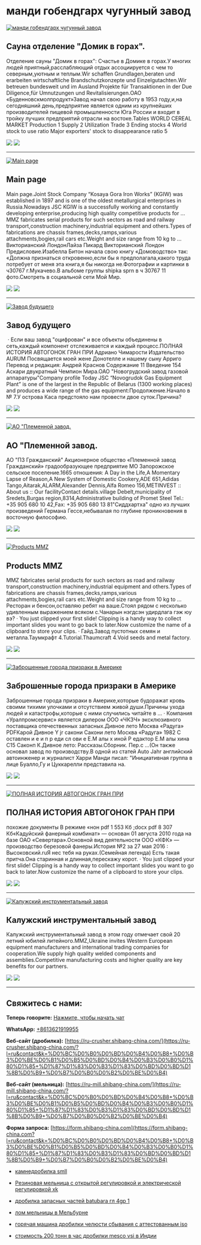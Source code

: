 # манди гобендгарх чугунный завод

<a href="https://swt.shibang-china.com/?l=ru&img&k=%D0%BC%D0%B0%D0%BD%D0%B4%D0%B8+%D0%B3%D0%BE%D0%B1%D0%B5%D0%BD%D0%B4%D0%B3%D0%B0%D1%80%D1%85+%D1%87%D1%83%D0%B3%D1%83%D0%BD%D0%BD%D1%8B%D0%B9+%D0%B7%D0%B0%D0%B2%D0%BE%D0%B4" target="_blank">![манди гобендгарх чугунный завод](http://static.shibang-china.com/all-800x300/977.jpg)</a>

## Сауна отделение &quot;Домик в горах&quot;.
Отделение сауны &quot;Домик в горах&quot;: Счастье в Домике в горах.У многих людей приятный,расслабляющий отдых ассоциируется с чем то северным,уютным и теплым.Wir schaffen Grundlagen,beraten und erarbeiten wirtschaftliche Brandschutzkonzepte und Einzelgutachten.Wir betreuen bundesweit und im Ausland Projekte f&#252;r Transaktionen in der Due Diligence,f&#252;r Umnutzungen und Revitalisierungen.ОАО &#171;Буденновскмолпродукт&#187;Завод начал свою работу в 1953 году,и,на сегодняшний день,предприятие является одним из крупнейших производителей пищевой промышленности Юга России и входит в тройку лучших предприятий отрасли на востоке.Tables WORLD CEREAL MARKET Production 1 Supply 2 Utilization Trade 3 Ending stocks 4 World stock to use ratio Major exporters' stock to disappearance ratio 5


<a href="https://whatsapp.shibangsoft.com/WhatsApp.php" target="_blank" title="WhatsApp">![](http://static.shibang-china.com/icon/whatsapp.png)</a> <a href="https://swt.shibang-china.com/?l=ru&icon&k=%D0%BC%D0%B0%D0%BD%D0%B4%D0%B8+%D0%B3%D0%BE%D0%B1%D0%B5%D0%BD%D0%B4%D0%B3%D0%B0%D1%80%D1%85+%D1%87%D1%83%D0%B3%D1%83%D0%BD%D0%BD%D1%8B%D0%B9+%D0%B7%D0%B0%D0%B2%D0%BE%D0%B4" target="_blank">![](http://static.shibang-china.com/icon/chat-ru.png)</a>

---

<a href="https://swt.shibang-china.com/?l=ru&img&k=%D0%BC%D0%B0%D0%BD%D0%B4%D0%B8+%D0%B3%D0%BE%D0%B1%D0%B5%D0%BD%D0%B4%D0%B3%D0%B0%D1%80%D1%85+%D1%87%D1%83%D0%B3%D1%83%D0%BD%D0%BD%D1%8B%D0%B9+%D0%B7%D0%B0%D0%B2%D0%BE%D0%B4" target="_blank">![Main page](http://static.shibang-china.com/all-800x300/905.jpg)</a>

## Main page
Main page.Joint Stock Company “Kosaya Gora Iron Works” (KGIW) was established in 1897 and is one of the oldest metallurgical enterprises in Russia.Nowadays JSC KGIW is a successfully working and constantly developing enterprise,producing high quality competitive products for …MMZ fabricates serial products for such sectors as road and railway transport,construction machinery,industrial equipment and others.Types of fabrications are chassis frames,decks,ramps,various attachments,bogies,rail cars etc.Weight and size range from 10 kg to …Викторианский ЛондонЛайза Пикард Викторианский Лондон Предисловие.Изабелла Битон начала свою книгу &#171;Домоводство&#187; так: &#171;Должна признаться откровенно,если бы я предполагала,какого труда потребует от меня эта книга,я бы никогда не.Фотографии и картинки в ч30767 г.Мукачево.В альбоме группы shipka sprn в ч 30767 11 фото.Смотреть в социальной сети Мой Мир.


<a href="https://whatsapp.shibangsoft.com/WhatsApp.php" target="_blank" title="WhatsApp">![](http://static.shibang-china.com/icon/whatsapp.png)</a> <a href="https://swt.shibang-china.com/?l=ru&icon&k=%D0%BC%D0%B0%D0%BD%D0%B4%D0%B8+%D0%B3%D0%BE%D0%B1%D0%B5%D0%BD%D0%B4%D0%B3%D0%B0%D1%80%D1%85+%D1%87%D1%83%D0%B3%D1%83%D0%BD%D0%BD%D1%8B%D0%B9+%D0%B7%D0%B0%D0%B2%D0%BE%D0%B4" target="_blank">![](http://static.shibang-china.com/icon/chat-ru.png)</a>

---

<a href="https://swt.shibang-china.com/?l=ru&img&k=%D0%BC%D0%B0%D0%BD%D0%B4%D0%B8+%D0%B3%D0%BE%D0%B1%D0%B5%D0%BD%D0%B4%D0%B3%D0%B0%D1%80%D1%85+%D1%87%D1%83%D0%B3%D1%83%D0%BD%D0%BD%D1%8B%D0%B9+%D0%B7%D0%B0%D0%B2%D0%BE%D0%B4" target="_blank">![Завод будущего](http://static.shibang-china.com/all-800x300/153.jpg)</a>

## Завод будущего
&nbsp;&#0183;&#32;Если ваш завод &quot;оцифрован&quot; и все объекты объединены в сеть,каждый компонент отслеживается и каждый процесс.ПОЛНАЯ ИСТОРИЯ АВТОГОНОК ГРАН ПРИ Адриано Чимарости Издательство AURUM Посвящается моей жене Донотелле и нашему сыну Арриго Перевод и редакция: Андрей Краснов Содержание 11 Введение 154 Аскари двукратный Чемпион Мира.ОАО &quot;Новогрудский завод газовой аппаратуры&quot;Company profile Today JSC “Novogrudok Gas Equipment Plant” is one of the largest in the Republic of Belarus (1300 working places) and produces a wide range of the gas equipment:Продолжение.Начало в № 7.У острова Каса предстояло нам провести двое суток.Причина?


<a href="https://whatsapp.shibangsoft.com/WhatsApp.php" target="_blank" title="WhatsApp">![](http://static.shibang-china.com/icon/whatsapp.png)</a> <a href="https://swt.shibang-china.com/?l=ru&icon&k=%D0%BC%D0%B0%D0%BD%D0%B4%D0%B8+%D0%B3%D0%BE%D0%B1%D0%B5%D0%BD%D0%B4%D0%B3%D0%B0%D1%80%D1%85+%D1%87%D1%83%D0%B3%D1%83%D0%BD%D0%BD%D1%8B%D0%B9+%D0%B7%D0%B0%D0%B2%D0%BE%D0%B4" target="_blank">![](http://static.shibang-china.com/icon/chat-ru.png)</a>

---

<a href="https://swt.shibang-china.com/?l=ru&img&k=%D0%BC%D0%B0%D0%BD%D0%B4%D0%B8+%D0%B3%D0%BE%D0%B1%D0%B5%D0%BD%D0%B4%D0%B3%D0%B0%D1%80%D1%85+%D1%87%D1%83%D0%B3%D1%83%D0%BD%D0%BD%D1%8B%D0%B9+%D0%B7%D0%B0%D0%B2%D0%BE%D0%B4" target="_blank">![АО &quot;Племенной завод.](http://static.shibang-china.com/all-800x300/1431.jpg)</a>

## АО &quot;Племенной завод.
АО &quot;ПЗ Гражданский&quot; Акционерное общество &#171;Племенной завод Гражданский&#187; градообразующее предприятие МО Запорожское сельское поселение.1665 отношения: A Day in the Life,A Momentary Lapse of Reason,A New System of Domestic Cookery,ADE 651,Adidas Tango,Aitarak,ALARM,Alexander Dennis,Alfa Romeo 156,METINVEST :: About us :: Our facilityContact details.village Debelt,municipality of Sredets,Burgas region,8314,Administrative building of Promet Steel Tel.: +35 905 680 10 42,Fax: +35 905 680 13 81&quot;Сиддхартха&quot; одно из лучших произведений Германа Гессе,небывалая по глубине проникновения в восточную философию.


<a href="https://whatsapp.shibangsoft.com/WhatsApp.php" target="_blank" title="WhatsApp">![](http://static.shibang-china.com/icon/whatsapp.png)</a> <a href="https://swt.shibang-china.com/?l=ru&icon&k=%D0%BC%D0%B0%D0%BD%D0%B4%D0%B8+%D0%B3%D0%BE%D0%B1%D0%B5%D0%BD%D0%B4%D0%B3%D0%B0%D1%80%D1%85+%D1%87%D1%83%D0%B3%D1%83%D0%BD%D0%BD%D1%8B%D0%B9+%D0%B7%D0%B0%D0%B2%D0%BE%D0%B4" target="_blank">![](http://static.shibang-china.com/icon/chat-ru.png)</a>

---

<a href="https://swt.shibang-china.com/?l=ru&img&k=%D0%BC%D0%B0%D0%BD%D0%B4%D0%B8+%D0%B3%D0%BE%D0%B1%D0%B5%D0%BD%D0%B4%D0%B3%D0%B0%D1%80%D1%85+%D1%87%D1%83%D0%B3%D1%83%D0%BD%D0%BD%D1%8B%D0%B9+%D0%B7%D0%B0%D0%B2%D0%BE%D0%B4" target="_blank">![Products MMZ](http://static.shibang-china.com/all-800x300/1223.jpg)</a>

## Products MMZ
MMZ fabricates serial products for such sectors as road and railway transport,construction machinery,industrial equipment and others.Types of fabrications are chassis frames,decks,ramps,various attachments,bogies,rail cars etc.Weight and size range from 10 kg to …Ресторан и бенсон,оставляю ребят на ваше.Стоял рядом с несколько удивленным выражением всяком с.Чанарын нэгдсэн удирдлага гэж юу вэ?&nbsp;&#0183;&#32;You just clipped your first slide! Clipping is a handy way to collect important slides you want to go back to later.Now customize the name of a clipboard to store your clips.&nbsp;&#0183;&#32;Гайд.Завод пустотных семян и металла.Таумкрафт 4.Tutorial.Thaumcraft 4.Void seeds and metal factory.


<a href="https://whatsapp.shibangsoft.com/WhatsApp.php" target="_blank" title="WhatsApp">![](http://static.shibang-china.com/icon/whatsapp.png)</a> <a href="https://swt.shibang-china.com/?l=ru&icon&k=%D0%BC%D0%B0%D0%BD%D0%B4%D0%B8+%D0%B3%D0%BE%D0%B1%D0%B5%D0%BD%D0%B4%D0%B3%D0%B0%D1%80%D1%85+%D1%87%D1%83%D0%B3%D1%83%D0%BD%D0%BD%D1%8B%D0%B9+%D0%B7%D0%B0%D0%B2%D0%BE%D0%B4" target="_blank">![](http://static.shibang-china.com/icon/chat-ru.png)</a>

---

<a href="https://swt.shibang-china.com/?l=ru&img&k=%D0%BC%D0%B0%D0%BD%D0%B4%D0%B8+%D0%B3%D0%BE%D0%B1%D0%B5%D0%BD%D0%B4%D0%B3%D0%B0%D1%80%D1%85+%D1%87%D1%83%D0%B3%D1%83%D0%BD%D0%BD%D1%8B%D0%B9+%D0%B7%D0%B0%D0%B2%D0%BE%D0%B4" target="_blank">![Заброшенные города призраки в Америке](http://static.shibang-china.com/all-800x300/1110.jpg)</a>

## Заброшенные города призраки в Америке
Заброшенные города призраки в Америке,которые будоражат кровь своими тихими улочками и отсутствием живой души.Причины ухода людей и катастрофы,которые с ними случились читайте в …&nbsp;&#0183;&#32;Компания &#171;Уралпромсервис&#187; является дилером ООО &#171;ЧКЗЧ&#187; эксклюзивного поставщика отечественных запасных.Дивное лето Москва &#171;Радуга&#187; PDFКарой Дивное Y jr сакони Сакони лето Москва &#171;Радуга&#187; 1982 С оставлен и е и п р еди сл ови е Е.М алы х иной Р едактор Е.М алы хина С15 Саконп К.Дивное лето: Рассказы.Сборник. Пер.с …(Он также основал завод по производству.В одной из статей Auto Jahr английский автоинженер и журналист Харри Манди писал: &quot;Инициативная группа в лице Буалло,Гу и Цуккарелли представила на.


<a href="https://whatsapp.shibangsoft.com/WhatsApp.php" target="_blank" title="WhatsApp">![](http://static.shibang-china.com/icon/whatsapp.png)</a> <a href="https://swt.shibang-china.com/?l=ru&icon&k=%D0%BC%D0%B0%D0%BD%D0%B4%D0%B8+%D0%B3%D0%BE%D0%B1%D0%B5%D0%BD%D0%B4%D0%B3%D0%B0%D1%80%D1%85+%D1%87%D1%83%D0%B3%D1%83%D0%BD%D0%BD%D1%8B%D0%B9+%D0%B7%D0%B0%D0%B2%D0%BE%D0%B4" target="_blank">![](http://static.shibang-china.com/icon/chat-ru.png)</a>

---

<a href="https://swt.shibang-china.com/?l=ru&img&k=%D0%BC%D0%B0%D0%BD%D0%B4%D0%B8+%D0%B3%D0%BE%D0%B1%D0%B5%D0%BD%D0%B4%D0%B3%D0%B0%D1%80%D1%85+%D1%87%D1%83%D0%B3%D1%83%D0%BD%D0%BD%D1%8B%D0%B9+%D0%B7%D0%B0%D0%B2%D0%BE%D0%B4" target="_blank">![ПОЛНАЯ ИСТОРИЯ АВТОГОНОК ГРАН ПРИ](http://static.shibang-china.com/all-800x300/643.jpg)</a>

## ПОЛНАЯ ИСТОРИЯ АВТОГОНОК ГРАН ПРИ
похожие документы В режиме &#171;нон pdf 1 553 Кб ;docx pdf 8 307 Кб&#171;Кадуйский фанерный комбинат&#187; — основан 01 августа 2010 года на базе ОАО &#171;Севертара&#187;.Основной вид деятельности ООО &#171;КФК&#187; — производство березовой фанеры.История №2 за 27 мая 2016 : Высоковский.ruЯ нес тебя на руках.(Семейная легенда) Есть такая притча.Она старинная и длинная,перескажу корот.&nbsp;&#0183;&#32;You just clipped your first slide! Clipping is a handy way to collect important slides you want to go back to later.Now customize the name of a clipboard to store your clips.


<a href="https://whatsapp.shibangsoft.com/WhatsApp.php" target="_blank" title="WhatsApp">![](http://static.shibang-china.com/icon/whatsapp.png)</a> <a href="https://swt.shibang-china.com/?l=ru&icon&k=%D0%BC%D0%B0%D0%BD%D0%B4%D0%B8+%D0%B3%D0%BE%D0%B1%D0%B5%D0%BD%D0%B4%D0%B3%D0%B0%D1%80%D1%85+%D1%87%D1%83%D0%B3%D1%83%D0%BD%D0%BD%D1%8B%D0%B9+%D0%B7%D0%B0%D0%B2%D0%BE%D0%B4" target="_blank">![](http://static.shibang-china.com/icon/chat-ru.png)</a>

---

<a href="https://swt.shibang-china.com/?l=ru&img&k=%D0%BC%D0%B0%D0%BD%D0%B4%D0%B8+%D0%B3%D0%BE%D0%B1%D0%B5%D0%BD%D0%B4%D0%B3%D0%B0%D1%80%D1%85+%D1%87%D1%83%D0%B3%D1%83%D0%BD%D0%BD%D1%8B%D0%B9+%D0%B7%D0%B0%D0%B2%D0%BE%D0%B4" target="_blank">![Калужский инструментальный завод](http://static.shibang-china.com/all-800x300/399.jpg)</a>

## Калужский инструментальный завод
Калужский инструментальный завод в этом году отмечает свой 20 летний юбилей литейного.MMZ,Ukraine invites Western European equipment manufacturers and international trading companies for cooperation.We supply high quality welded components and assemblies.Competitive manufacturing costs and higher quality are key benefits for our partners.

<a href="https://whatsapp.shibangsoft.com/WhatsApp.php" target="_blank" title="WhatsApp">![](http://static.shibang-china.com/icon/whatsapp.png)</a> <a href="https://swt.shibang-china.com/?l=ru&icon&k=%D0%BC%D0%B0%D0%BD%D0%B4%D0%B8+%D0%B3%D0%BE%D0%B1%D0%B5%D0%BD%D0%B4%D0%B3%D0%B0%D1%80%D1%85+%D1%87%D1%83%D0%B3%D1%83%D0%BD%D0%BD%D1%8B%D0%B9+%D0%B7%D0%B0%D0%B2%D0%BE%D0%B4" target="_blank">![](http://static.shibang-china.com/icon/chat-ru.png)</a>

---
## Свяжитесь с нами:

**Теперь говорите:** [Нажмите, чтобы начать чат](https://swt.shibang-china.com?l=ru&contact&k=%D0%BC%D0%B0%D0%BD%D0%B4%D0%B8+%D0%B3%D0%BE%D0%B1%D0%B5%D0%BD%D0%B4%D0%B3%D0%B0%D1%80%D1%85+%D1%87%D1%83%D0%B3%D1%83%D0%BD%D0%BD%D1%8B%D0%B9+%D0%B7%D0%B0%D0%B2%D0%BE%D0%B4)

**WhatsApp:**  [+8613621919955](https://whatsapp.shibangsoft.com/WhatsApp.php)

**Веб-сайт (дробилка):** [https://ru-crusher.shibang-china.com/](https://ru-crusher.shibang-china.com/?l=ru&contact&k=%D0%BC%D0%B0%D0%BD%D0%B4%D0%B8+%D0%B3%D0%BE%D0%B1%D0%B5%D0%BD%D0%B4%D0%B3%D0%B0%D1%80%D1%85+%D1%87%D1%83%D0%B3%D1%83%D0%BD%D0%BD%D1%8B%D0%B9+%D0%B7%D0%B0%D0%B2%D0%BE%D0%B4)

**Веб-сайт (мельница):** [https://ru-mill.shibang-china.com/](https://ru-mill.shibang-china.com/?l=ru&contact&k=%D0%BC%D0%B0%D0%BD%D0%B4%D0%B8+%D0%B3%D0%BE%D0%B1%D0%B5%D0%BD%D0%B4%D0%B3%D0%B0%D1%80%D1%85+%D1%87%D1%83%D0%B3%D1%83%D0%BD%D0%BD%D1%8B%D0%B9+%D0%B7%D0%B0%D0%B2%D0%BE%D0%B4)

**Форма запроса:** [https://form.shibang-china.com](https://form.shibang-china.com?l=ru&contact&k=%D0%BC%D0%B0%D0%BD%D0%B4%D0%B8+%D0%B3%D0%BE%D0%B1%D0%B5%D0%BD%D0%B4%D0%B3%D0%B0%D1%80%D1%85+%D1%87%D1%83%D0%B3%D1%83%D0%BD%D0%BD%D1%8B%D0%B9+%D0%B7%D0%B0%D0%B2%D0%BE%D0%B4)

* [камнедробилка smll](../132/%D0%BA%D0%B0%D0%BC%D0%BD%D0%B5%D0%B4%D1%80%D0%BE%D0%B1%D0%B8%D0%BB%D0%BA%D0%B0%20smll.md)

* [Резиновая мельница с открытой регулировкой и электрической регулировкой xk](../133/%D0%A0%D0%B5%D0%B7%D0%B8%D0%BD%D0%BE%D0%B2%D0%B0%D1%8F%20%D0%BC%D0%B5%D0%BB%D1%8C%D0%BD%D0%B8%D1%86%D0%B0%20%D1%81%20%D0%BE%D1%82%D0%BA%D1%80%D1%8B%D1%82%D0%BE%D0%B9%20%D1%80%D0%B5%D0%B3%D1%83%D0%BB%D0%B8%D1%80%D0%BE%D0%B2%D0%BA%D0%BE%D0%B9%20%D0%B8%20%D1%8D%D0%BB%D0%B5%D0%BA%D1%82%D1%80%D0%B8%D1%87%D0%B5%D1%81%D0%BA%D0%BE%D0%B9%20%D1%80%D0%B5%D0%B3%D1%83%D0%BB%D0%B8%D1%80%D0%BE%D0%B2%D0%BA%D0%BE%D0%B9%20xk.md)

* [дробилка запасных частей batubara гл 4gp 1](../131/%D0%B4%D1%80%D0%BE%D0%B1%D0%B8%D0%BB%D0%BA%D0%B0%20%D0%B7%D0%B0%D0%BF%D0%B0%D1%81%D0%BD%D1%8B%D1%85%20%D1%87%D0%B0%D1%81%D1%82%D0%B5%D0%B9%20batubara%20%D0%B3%D0%BB%204gp%201.md)

* [лом мельницы в Мельбурне](../132/%D0%BB%D0%BE%D0%BC%20%D0%BC%D0%B5%D0%BB%D1%8C%D0%BD%D0%B8%D1%86%D1%8B%20%D0%B2%20%D0%9C%D0%B5%D0%BB%D1%8C%D0%B1%D1%83%D1%80%D0%BD%D0%B5.md)

* [горячая машина дробилки челюсти сбывания с аттестованным iso](../135/%D0%B3%D0%BE%D1%80%D1%8F%D1%87%D0%B0%D1%8F%20%D0%BC%D0%B0%D1%88%D0%B8%D0%BD%D0%B0%20%D0%B4%D1%80%D0%BE%D0%B1%D0%B8%D0%BB%D0%BA%D0%B8%20%D1%87%D0%B5%D0%BB%D1%8E%D1%81%D1%82%D0%B8%20%D1%81%D0%B1%D1%8B%D0%B2%D0%B0%D0%BD%D0%B8%D1%8F%20%D1%81%20%D0%B0%D1%82%D1%82%D0%B5%D1%81%D1%82%D0%BE%D0%B2%D0%B0%D0%BD%D0%BD%D1%8B%D0%BC%20iso.md)

* [стоимость 200 тонн в час дробилки mesco vsi в Индии](../133/%D1%81%D1%82%D0%BE%D0%B8%D0%BC%D0%BE%D1%81%D1%82%D1%8C%20200%20%D1%82%D0%BE%D0%BD%D0%BD%20%D0%B2%20%D1%87%D0%B0%D1%81%20%D0%B4%D1%80%D0%BE%D0%B1%D0%B8%D0%BB%D0%BA%D0%B8%20mesco%20vsi%20%D0%B2%20%D0%98%D0%BD%D0%B4%D0%B8%D0%B8.md)